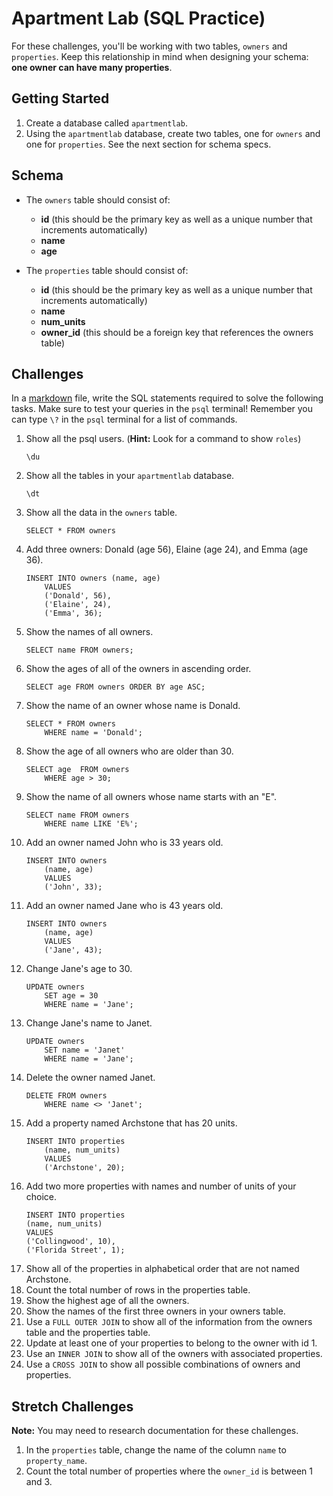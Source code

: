 # Apartment Lab (SQL Practice)

For these challenges, you'll be working with two tables, `owners` and `properties`. Keep this relationship in mind when designing your schema: **one owner can have many properties**.

## Getting Started

1. Create a database called `apartmentlab`.
2. Using the `apartmentlab` database, create two tables, one for `owners` and one for `properties`. See the next section for schema specs.

## Schema

* The `owners` table should consist of:
	* **id** (this should be the primary key as well as a unique number that increments automatically)
	* **name**
	* **age**

* The `properties` table should consist of:
	* **id** (this should be the primary key as well as a unique number that increments automatically)
	* **name**
	* **num_units**
	* **owner_id** (this should be a foreign key that references the owners table)

## Challenges

In a <a href="https://help.github.com/articles/markdown-basics" target="_blank">markdown</a> file, write the SQL statements required to solve the following tasks. Make sure to test your queries in the `psql` terminal! Remember you can type `\?` in the `psql` terminal for a list of commands.

1. Show all the psql users. (**Hint:** Look for a command to show `roles`)
	```
	\du
	```
2. Show all the tables in your `apartmentlab` database.
	```
	\dt
	```
3. Show all the data in the `owners` table.
	```
	SELECT * FROM owners
	```
4. Add three owners: Donald (age 56), Elaine (age 24), and Emma (age 36).
	```
	INSERT INTO owners (name, age)
		VALUES
		('Donald', 56),
		('Elaine', 24),
		('Emma', 36);
	```
5. Show the names of all owners.
	```
	SELECT name FROM owners;
	```
6. Show the ages of all of the owners in ascending order.
	```
	SELECT age FROM owners ORDER BY age ASC;
	```
7. Show the name of an owner whose name is Donald.
	```
	SELECT * FROM owners
		WHERE name = 'Donald';
	```
8. Show the age of all owners who are older than 30.
	```
	SELECT age  FROM owners
		WHERE age > 30;
	```
9. Show the name of all owners whose name starts with an "E".
	```
	SELECT name FROM owners
		WHERE name LIKE 'E%';
	```
10. Add an owner named John who is 33 years old.
	```
	INSERT INTO owners
		(name, age)
		VALUES
		('John', 33);
	```
11. Add an owner named Jane who is 43 years old.
	```
	INSERT INTO owners
		(name, age)
		VALUES
		('Jane', 43);
	```
12. Change Jane's age to 30.
	```
	UPDATE owners
		SET age = 30
		WHERE name = 'Jane';
	```
13. Change Jane's name to Janet.
	```
	UPDATE owners
		SET name = 'Janet'
		WHERE name = 'Jane';
	```
14. Delete the owner named Janet.
	```
	DELETE FROM owners
		WHERE name <> 'Janet';
	```
15. Add a property named Archstone that has 20 units.
	```
	INSERT INTO properties
		(name, num_units)
		VALUES
		('Archstone', 20);
	```
16. Add two more properties with names and number of units of your choice.
	```
	INSERT INTO properties
	(name, num_units)
	VALUES
	('Collingwood', 10),
	('Florida Street', 1);
	```
17. Show all of the properties in alphabetical order that are not named Archstone.
18. Count the total number of rows in the properties table.
19. Show the highest age of all the owners.
20. Show the names of the first three owners in your owners table.
21. Use a `FULL OUTER JOIN` to show all of the information from the owners table and the properties table.
22. Update at least one of your properties to belong to the owner with id 1.
23. Use an `INNER JOIN` to show all of the owners with associated properties.
24. Use a `CROSS JOIN` to show all possible combinations of owners and properties.

## Stretch Challenges

**Note:** You may need to research documentation for these challenges.

1. In the `properties` table, change the name of the column `name` to `property_name`.
2. Count the total number of properties where the `owner_id` is between 1 and 3.
